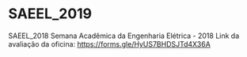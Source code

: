 # SAEEL_2019
SAEEL_2018
Semana Acadêmica da Engenharia Elétrica - 2018 Link da avaliação da oficina: https://forms.gle/HyUS7BHDSJTd4X36A
